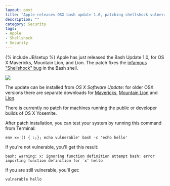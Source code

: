 ```yaml
---
layout: post
title: "Apple releases OSX bash update 1.0, patching shellshock vulnerability"
description: ""
category: Security 
tags:
- Apple
- Shellshock
- Security
---
```

{% include JB/setup %}
Apple has just released the Bash Update 1.0,  for OS X Mavericks, Mountain Lion, and Lion.
The patch fixes the [infamous "Shellshock" bug](http://oldsite.andreafortuna.org/2014/09/25/cve-2014-6271-shellshock-peggio-di/) in the Bash shell.

![](http://o.aolcdn.com/hss/storage/midas/72989137129a145f6d9b1d9e03e84f48/200838003/shellshock-rob-graham-twitter.jpg)

<!-- more -->

The update can be installed from *OS X Software Update*: for older OSX versions there are separate downloads for [Mavericks](http://support.apple.com/kb/DL1769), [Mountain Lion](http://support.apple.com/kb/DL1768)  and [Lion](http://support.apple.com/kb/DL1767).

There is currently no patch for machines running the public or developer builds of OS X Yosemite.

After patch installation, you can test your system by running this command from Terminal:

    env x='() { :;}; echo vulnerable' bash -c 'echo hello'

If you're not vulnerable, you'll get this result:

    bash: warning: x: ignoring function definition attempt bash: error importing function definition for `x' hello

If you are still vulnerable, you'll get:

    vulnerable hello
